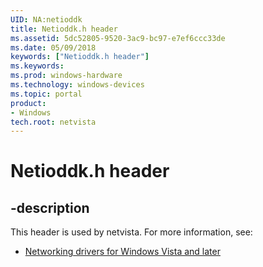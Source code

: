 ```yaml
---
UID: NA:netioddk
title: Netioddk.h header
ms.assetid: 5dc52805-9520-3ac9-bc97-e7ef6ccc33de
ms.date: 05/09/2018
keywords: ["Netioddk.h header"]
ms.keywords: 
ms.prod: windows-hardware
ms.technology: windows-devices
ms.topic: portal
product:
- Windows
tech.root: netvista
---
```


# Netioddk.h header


## -description


This header is used by netvista. For more information, see:

- [Networking drivers for Windows Vista and later](../_netvista/index.md)
